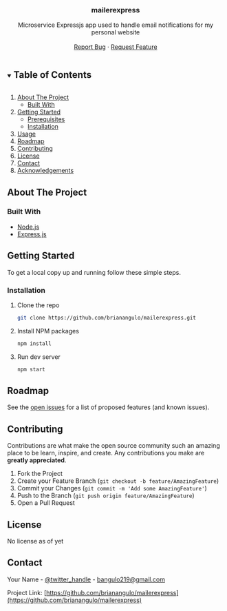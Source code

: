 <!--
*** Thanks for checking out the Best-README-Template. If you have a suggestion
*** that would make this better, please fork the repo and create a pull request
*** or simply open an issue with the tag "enhancement".
*** Thanks again! Now go create something AMAZING! :D
***
***
***
*** To avoid retyping too much info. Do a search and replace for the following:
*** brianangulo, mailerexpress, twitter_handle, bangulo219@gmail.com, Brute Force It, Microservice Expressjs app used to handle email notifications for my personal website
-->



<!-- PROJECT SHIELDS -->
<!--
*** I'm using markdown "reference style" links for readability.
*** Reference links are enclosed in brackets [ ] instead of parentheses ( ).
*** See the bottom of this document for the declaration of the reference variables
*** for contributors-url, forks-url, etc. This is an optional, concise syntax you may use.
*** https://www.markdownguide.org/basic-syntax/#reference-style-links
-->


<!-- PROJECT LOGO -->
<br />
<p align="center">

  <h3 align="center">mailerexpress</h3>

  <p align="center">
    Microservice Expressjs app used to handle email notifications for my personal website
    <br />
    <br />
    <a href="https://github.com/brianangulo/mailerexpress/issues">Report Bug</a>
    ·
    <a href="https://github.com/brianangulo/mailerexpress/issues">Request Feature</a>
  </p>
</p>



<!-- TABLE OF CONTENTS -->
<details open="open">
  <summary><h2 style="display: inline-block">Table of Contents</h2></summary>
  <ol>
    <li>
      <a href="#about-the-project">About The Project</a>
      <ul>
        <li><a href="#built-with">Built With</a></li>
      </ul>
    </li>
    <li>
      <a href="#getting-started">Getting Started</a>
      <ul>
        <li><a href="#prerequisites">Prerequisites</a></li>
        <li><a href="#installation">Installation</a></li>
      </ul>
    </li>
    <li><a href="#usage">Usage</a></li>
    <li><a href="#roadmap">Roadmap</a></li>
    <li><a href="#contributing">Contributing</a></li>
    <li><a href="#license">License</a></li>
    <li><a href="#contact">Contact</a></li>
    <li><a href="#acknowledgements">Acknowledgements</a></li>
  </ol>
</details>



<!-- ABOUT THE PROJECT -->
## About The Project



### Built With

* [Node.js](https://nodejs.org/en/)
* [Express.js](https://expressjs.com/)



<!-- GETTING STARTED -->
## Getting Started

To get a local copy up and running follow these simple steps.


### Installation

1. Clone the repo
   ```sh
   git clone https://github.com/brianangulo/mailerexpress.git
   ```
2. Install NPM packages
   ```sh
   npm install
   ```
3. Run dev server
   ```sh
   npm start
   ```


<!-- ROADMAP -->
## Roadmap

See the [open issues](https://github.com/brianangulo/mailerexpress/issues) for a list of proposed features (and known issues).



<!-- CONTRIBUTING -->
## Contributing

Contributions are what make the open source community such an amazing place to be learn, inspire, and create. Any contributions you make are **greatly appreciated**.

1. Fork the Project
2. Create your Feature Branch (`git checkout -b feature/AmazingFeature`)
3. Commit your Changes (`git commit -m 'Add some AmazingFeature'`)
4. Push to the Branch (`git push origin feature/AmazingFeature`)
5. Open a Pull Request



<!-- LICENSE -->
## License

No license as of yet


<!-- CONTACT -->
## Contact

Your Name - [@twitter_handle](https://twitter.com/twitter_handle) - bangulo219@gmail.com

Project Link: [https://github.com/brianangulo/mailerexpress](https://github.com/brianangulo/mailerexpress)
